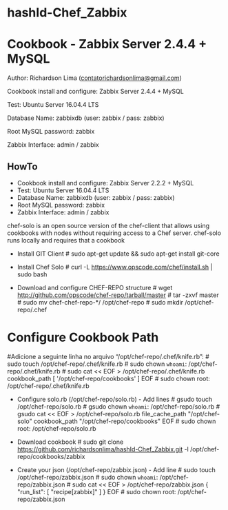 # hashId-Chef_Zabbix

Cookbook - Zabbix Server 2.4.4 + MySQL
===============

Author: Richardson Lima (contatorichardsonlima@gmail.com)

Cookbook install and configure: Zabbix Server 2.4.4 + MySQL

Test: Ubuntu Server 16.04.4 LTS

Database Name: zabbixdb (user: zabbix / pass: zabbix)

Root MySQL password: zabbix

Zabbix Interface: admin / zabbix

HowTo
------------
* Cookbook install and configure: Zabbix Server 2.2.2 + MySQL
* Test: Ubuntu Server 16.04.4 LTS
* Database Name: zabbixdb (user: zabbix / pass: zabbix)
* Root MySQL password: zabbix
* Zabbix Interface: admin / zabbix

chef-solo is an open source version of the chef-client that allows using cookbooks with nodes 
without requiring access to a Chef server. 
chef-solo runs locally and requires that a cookbook 

* Install GIT Client
\# sudo apt-get update &&  sudo apt-get install git-core

* Install Chef Solo
\# curl -L https://www.opscode.com/chef/install.sh | sudo bash

* Download and configure CHEF-REPO structure
\# wget http://github.com/opscode/chef-repo/tarball/master
\# tar -zxvf master
\# sudo mv chef-chef-repo-*/ /opt/chef-repo
\# sudo mkdir /opt/chef-repo/.chef

# Configure Cookbook Path
#Adicione a seguinte linha no arquivo “/opt/chef-repo/.chef/knife.rb”:
\# sudo touch /opt/chef-repo/.chef/knife.rb
\# sudo chown `whoami`: /opt/chef-repo/.chef/knife.rb
\# sudo cat << EOF > /opt/chef-repo/.chef/knife.rb
cookbook_path [ '/opt/chef-repo/cookbooks' ]
EOF
\# sudo chown root: /opt/chef-repo/.chef/knife.rb

* Configure solo.rb (/opt/chef-repo/solo.rb) - Add lines
\# gsudo touch /opt/chef-repo/solo.rb
\# gsudo chown `whoami`: /opt/chef-repo/solo.rb
\# gsudo cat << EOF > /opt/chef-repo/solo.rb
file_cache_path "/opt/chef-solo"
cookbook_path "/opt/chef-repo/cookbooks"
EOF
\# sudo chown root: /opt/chef-repo/solo.rb

* Download cookbook
\# sudo git clone https://github.com/richardsonlima/hashId-Chef_Zabbix.git -l /opt/chef-repo/cookbooks/zabbix

* Create your json (/opt/chef-repo/zabbix.json) - Add line
\# sudo touch /opt/chef-repo/zabbix.json
\# sudo chown `whoami`: /opt/chef-repo/zabbix.json
\# sudo cat << EOF > /opt/chef-repo/zabbix.json
  { "run_list": [ "recipe[zabbix]" ] }
EOF
\# sudo chown root:  /opt/chef-repo/zabbix.json
